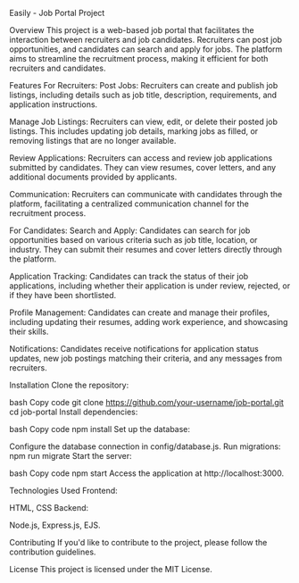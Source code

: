 Easily - Job Portal Project


Overview
This project is a web-based job portal that facilitates the interaction between recruiters and job candidates. Recruiters can post job opportunities, and candidates can search and apply for jobs. The platform aims to streamline the recruitment process, making it efficient for both recruiters and candidates.

Features
For Recruiters:
Post Jobs:
Recruiters can create and publish job listings, including details such as job title, description, requirements, and application instructions.

Manage Job Listings:
Recruiters can view, edit, or delete their posted job listings. This includes updating job details, marking jobs as filled, or removing listings that are no longer available.

Review Applications:
Recruiters can access and review job applications submitted by candidates. They can view resumes, cover letters, and any additional documents provided by applicants.

Communication:
Recruiters can communicate with candidates through the platform, facilitating a centralized communication channel for the recruitment process.

For Candidates:
Search and Apply:
Candidates can search for job opportunities based on various criteria such as job title, location, or industry. They can submit their resumes and cover letters directly through the platform.

Application Tracking:
Candidates can track the status of their job applications, including whether their application is under review, rejected, or if they have been shortlisted.

Profile Management:
Candidates can create and manage their profiles, including updating their resumes, adding work experience, and showcasing their skills.

Notifications:
Candidates receive notifications for application status updates, new job postings matching their criteria, and any messages from recruiters.


Installation
Clone the repository:

bash
Copy code
git clone https://github.com/your-username/job-portal.git
cd job-portal
Install dependencies:

bash
Copy code
npm install
Set up the database:

Configure the database connection in config/database.js.
Run migrations: npm run migrate
Start the server:

bash
Copy code
npm start
Access the application at http://localhost:3000.

Technologies Used
Frontend:

HTML, CSS
Backend:

Node.js, Express.js, EJS.


Contributing
If you'd like to contribute to the project, please follow the contribution guidelines.

License
This project is licensed under the MIT License.

